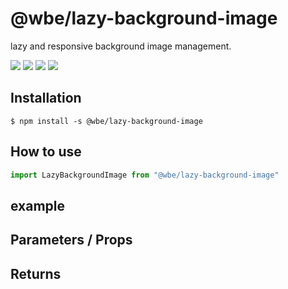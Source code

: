 # @wbe/lazy-background-image

lazy and responsive background image management.

![](https://img.shields.io/npm/v/@wbe/lazy-background-image/latest.svg)
![](https://img.shields.io/bundlephobia/minzip/@wbe/lazy-background-image.svg)
![](https://img.shields.io/npm/dt/@wbe/lazy-background-image.svg)
![](https://img.shields.io/npm/l/@wbe/lazy-background-image.svg)

## Installation

```shell script
$ npm install -s @wbe/lazy-background-image
```

## How to use

```js
import LazyBackgroundImage from "@wbe/lazy-background-image"
```

## example

## Parameters / Props

## Returns

